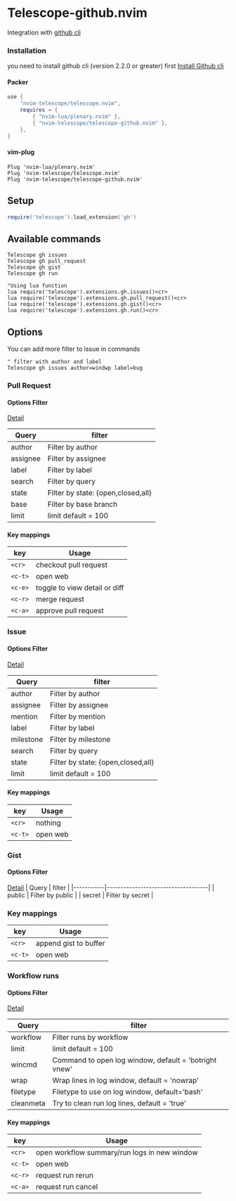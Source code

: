 # Telescope-github.nvim
Integration with [github cli](https://cli.github.com/)

### Installation
you need to install github cli (version 2.2.0 or greater) first
[Install Github cli](https://github.com/cli/cli#installation)

#### Packer
```lua
use {
    "nvim-telescope/telescope.nvim",
    requires = {
        { "nvim-lua/plenary.nvim" },
        { "nvim-telescope/telescope-github.nvim" },
    },
}

```

#### vim-plug
```viml
Plug 'nvim-lua/plenary.nvim'
Plug 'nvim-telescope/telescope.nvim'
Plug 'nvim-telescope/telescope-github.nvim'

```
## Setup

``` lua
require('telescope').load_extension('gh')

```

## Available commands
```viml
Telescope gh issues
Telescope gh pull_request
Telescope gh gist
Telescope gh run

"Using lua function
lua require('telescope').extensions.gh.issues()<cr>
lua require('telescope').extensions.gh.pull_request()<cr>
lua require('telescope').extensions.gh.gist()<cr>
lua require('telescope').extensions.gh.run()<cr>

```

## Options

You can add more filter to issue in commands

```viml
" filter with author and label
Telescope gh issues author=windwp label=bug
```

### Pull Request
#### Options Filter
[Detail](https://cli.github.com/manual/gh_pr_list)

| Query     | filter                             |
|-----------|------------------------------------|
| author    | Filter by author                   |
| assignee  | Filter by assignee                 |
| label     | Filter by label                    |
| search    | Filter by query                    |
| state     | Filter by state: {open,closed,all} |
| base      | Filter by base branch              |
| limit     | limit default = 100                |

#### Key mappings

| key     | Usage                         |
|---------|-------------------------------|
| `<cr>`  | checkout pull request         |
| `<c-t>` | open web                      |
| `<c-e>` | toggle to view detail or diff |
| `<c-r>` | merge request                 |
| `<c-a>` | approve pull request          |

### Issue

#### Options Filter
[Detail](https://cli.github.com/manual/gh_issue_list)

| Query     | filter                             |
|-----------|------------------------------------|
| author    | Filter by author                   |
| assignee  | Filter by assignee                 |
| mention   | Filter by mention                  |
| label     | Filter by label                    |
| milestone | Filter by milestone                |
| search    | Filter by query                    |
| state     | Filter by state: {open,closed,all} |
| limit     | limit default = 100                |

#### Key mappings

| key     | Usage    |
|---------|----------|
| `<cr>`  | nothing  |
| `<c-t>` | open web |

### Gist
#### Options Filter

[Detail](https://cli.github.com/manual/gh_gist_list)
| Query     | filter                             |
|-----------|------------------------------------|
| public    | Filter by public                   |
| secret    | Filter by secret                   |

### Key mappings
| key     | Usage                 |
|---------|-----------------------|
| `<cr>`  | append gist to buffer |
| `<c-t>` | open web              |

### Workflow runs
#### Options Filter
[Detail](https://cli.github.com/manual/gh_run_list)

| Query     | filter                                                |
|-----------|-------------------------------------------------------|
| workflow  | Filter runs by workflow                               |
| limit     | limit default = 100                                   |
| wincmd    | Command to open log window, default = 'botright vnew' |
| wrap      | Wrap lines in log window, default = 'nowrap'          |
| filetype  | Filetype to use on log window, default='bash'         |
| cleanmeta | Try to clean run log lines, default = 'true'          |

#### Key mappings

| key     | Usage                                        |
|---------|----------------------------------------------|
| `<cr>`  | open workflow summary/run logs in new window |
| `<c-t>` | open web                                     |
| `<c-r>` | request run rerun                            |
| `<c-a>` | request run cancel                           |
